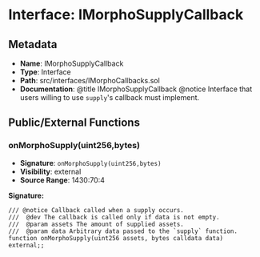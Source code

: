 # Interface: IMorphoSupplyCallback

## Metadata

- **Name**: IMorphoSupplyCallback
- **Type**: Interface
- **Path**: src/interfaces/IMorphoCallbacks.sol
- **Documentation**: @title IMorphoSupplyCallback
   @notice Interface that users willing to use `supply`'s callback must implement.

## Public/External Functions

### onMorphoSupply(uint256,bytes)

- **Signature**: `onMorphoSupply(uint256,bytes)`
- **Visibility**: external
- **Source Range**: 1430:70:4

**Signature:**
```solidity
/// @notice Callback called when a supply occurs.
///  @dev The callback is called only if data is not empty.
///  @param assets The amount of supplied assets.
///  @param data Arbitrary data passed to the `supply` function.
function onMorphoSupply(uint256 assets, bytes calldata data) external;;
```
